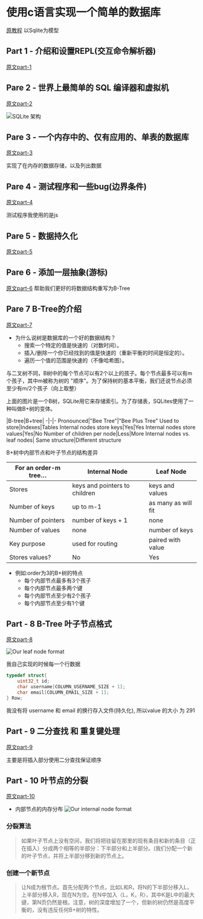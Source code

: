 # 使用c语言实现一个简单的数据库

[原教程](https://cstack.github.io/db_tutorial/)
以Sqlite为模型

## Part 1 - 介绍和设置REPL(交互命令解析器)

[原文part-1](https://cstack.github.io/db_tutorial/parts/part1.html)

## Pare 2 - 世界上最简单的 SQL 编译器和虚拟机

[原文part-2](https://cstack.github.io/db_tutorial/parts/part2.html)

![SQLite 架构](https://cstack.github.io/db_tutorial/assets/images/arch2.gif)

## Pare 3 - 一个内存中的、仅有应用的、单表的数据库

[原文part-3](https://cstack.github.io/db_tutorial/parts/part3.html)

实现了在内存的数据存储，以及列出数据

## Pare 4 - 测试程序和一些bug(边界条件)

[原文part-4](https://cstack.github.io/db_tutorial/parts/part4.html)

测试程序我使用的是js

## Pare 5 - 数据持久化

[原文part-5](https://cstack.github.io/db_tutorial/parts/part5.html)

## Pare 6 - 添加一层抽象(游标)

[原文part-6](https://cstack.github.io/db_tutorial/parts/part6.html)
帮助我们更好的将数据结构重写为B-Tree

## Pare 7 B-Tree的介绍

[原文part-7](https://cstack.github.io/db_tutorial/parts/part7.html)

* 为什么说树是数据库的一个好的数据结构？
  * 搜索一个特定的值是快速的（对数时间）。
  * 插入/删除一个你已经找到的值是快速的（重新平衡的时间是恒定的）。
  * 遍历一个值的范围是快速的（不像哈希图）。

与二叉树不同，B树中的每个节点可以有2个以上的孩子。每个节点最多可以有m个孩子，其中m被称为树的 "顺序"。为了保持树的基本平衡，我们还说节点必须至少有m/2个孩子（向上取整）

上面的图片是一个B树，SQLite用它来存储索引。为了存储表，SQLites使用了一种叫做B+树的变体。

|B-tree|B+tree|
-|-|-
Pronounced|"Bee Tree"|"Bee Plus Tree"
Used to store|Indexes|Tables
Internal nodes store keys|Yes|Yes
Internal nodes store values|Yes|No
Number of children per node|Less|More
Internal nodes vs. leaf nodes| Same structure|Different structure

B+树中内部节点和叶子节点的结构差异

For an order-m tree…  |  Internal Node |  Leaf Node
-|-|-
Stores | keys and pointers to children |  keys and values
Number of keys | up to m-1 |  as many as will fit
Number of pointers | number of keys + 1 | none
Number of values  |  none  |  number of keys
Key purpose  |   used for routing |   paired with value
Stores values? | No | Yes

* 例如:order为3的B+树的特点
  * 每个内部节点最多有3个孩子
  * 每个内部节点最多两个键
  * 每个内部节点至少有2个孩子
  * 每个内部节点至少有1个键

## Part - 8 B-Tree 叶子节点格式

[原文part-8](https://cstack.github.io/db_tutorial/parts/part8.html)

![Our leaf node format](https://cstack.github.io/db_tutorial/assets/images/leaf-node-format.png)

我自己实现的时候每一个行数据

```c
typedef struct{
    uint32_t id;
    char username[COLUMN_USERNAME_SIZE + 1];
    char email[COLUMN_EMAIL_SIZE + 1];
} Row;
```

我没有将 username 和 email 的换行存入文件(持久化), 所以value 的大小 为 291

## Part - 9 二分查找 和 重复键处理

[原文part-9](https://cstack.github.io/db_tutorial/parts/part9.html)

主要是将插入部分使用二分查找保证顺序

## Part - 10 叶节点的分裂

[原文part-10](https://cstack.github.io/db_tutorial/parts/part10.html)

* 内部节点的内存分布
![Our internal node format](https://cstack.github.io/db_tutorial/assets/images/internal-node-format.png)

### 分裂算法

>如果叶子节点上没有空间，我们将把驻留在那里的现有条目和新的条目（正在插入）分成两个相等的半部分：下半部分和上半部分。(我们分配一个新的叶子节点，并将上半部分移到新的节点上。

### 创建一个新节点

>让N成为根节点。首先分配两个节点，比如L和R，将N的下半部分移入L，上半部分移入R，现在N为空。在N中加入〈L，K，R〉，其中K是L中的最大键，第N页仍然是根。注意，树的深度增加了一个，但新的树仍然是高度平衡的，没有违反任何B+树的特性。
